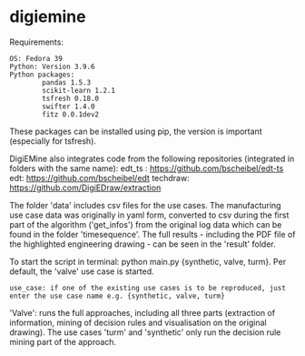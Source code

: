 # digiemine

Requirements:

    OS: Fedora 39
    Python: Version 3.9.6
    Python packages:
            pandas 1.5.3
            scikit-learn 1.2.1
            tsfresh 0.18.0
            swifter 1.4.0
            fitz 0.0.1dev2
These packages can be installed using pip, the version is important (especially for tsfresh).

DigiEMine also integrates code from the following repositories (integrated in folders with the same name): 
    edt_ts : https://github.com/bscheibel/edt-ts
    edt: https://github.com/bscheibel/edt
    techdraw: https://github.com/DigiEDraw/extraction

The folder 'data' includes csv files for the use cases. The manufacturing use case data was originally in yaml form, converted to csv during the first part of the algorithm ('get_infos') from the original log data which can be found in the folder 'timesequence'.
The full results - including the PDF file of the highlighted engineering drawing - can be seen in the 'result' folder.

To start the script in terminal: python main.py {synthetic, valve, turm}. Per default, the 'valve' use case is started.

    use_case: if one of the existing use cases is to be reproduced, just enter the use case name e.g. {synthetic, valve, turm}

'Valve': runs the full approaches, including all three parts (extraction of information, mining of decision rules and visualisation on the original drawing).
The use cases 'turm' and 'synthetic' only run the decision rule mining part of the approach.
